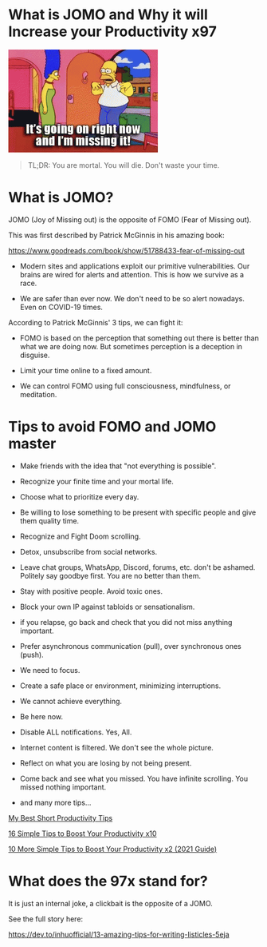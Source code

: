 # What is JOMO and Why it will Increase your Productivity x97

![What is JOMO and Why it will Increase your Productivity x97](What%20is%20JOMO%20and%20Why%20it%20will%20Increase%20your%20Productivity%20x97.gif)

> TL;DR: You are mortal. You will die. Don't waste your time.

# What is JOMO?

JOMO (Joy of Missing out) is the opposite of FOMO (Fear of Missing out).

This was first described by Patrick McGinnis in his amazing book:

https://www.goodreads.com/book/show/51788433-fear-of-missing-out

- Modern sites and applications exploit our primitive vulnerabilities. Our brains are wired for alerts and attention. This is how we survive as a race.

- We are safer than ever now. We don't need to be so alert nowadays. Even on COVID-19 times.

According to Patrick McGinnis' 3 tips, we can fight it:

- FOMO is based on the perception that something out there is better than what we are doing now. But sometimes perception is a deception in disguise.

- Limit your time online to a fixed amount.

- We can control FOMO using full consciousness, mindfulness, or meditation.

# Tips to avoid FOMO and JOMO master 

- Make friends with the idea that "not everything is possible".

- Recognize your finite time and your mortal life.

- Choose what to prioritize every day.
 
- Be willing to lose something to be present with specific people and give them quality time.

- Recognize and Fight Doom scrolling.

- Detox, unsubscribe from social networks.

- Leave chat groups, WhatsApp, Discord, forums, etc. don't be ashamed. Politely say goodbye first. You are no better than them. 

- Stay with positive people. Avoid toxic ones.

- Block your own IP against tabloids or sensationalism.

- if you relapse, go back and check that you did not miss anything important.

- Prefer asynchronous communication (pull), over synchronous ones (push).

- We need to focus. 

- Create a safe place or environment, minimizing interruptions.

- We cannot achieve everything.

- Be here now.

- Disable ALL notifications. Yes, All.

- Internet content is filtered. We don't see the whole picture.

- Reflect on what you are losing by not being present. 

- Come back and see what you missed. You have infinite scrolling. You missed nothing important.

- and many more tips...

[My Best Short Productivity Tips](https://github.com/mcsee/Software-Design-Articles/tree/main/Articles/Productivity/My%20Best%20Short%20Productivity%20Tips/readme.md)

[16 Simple Tips to Boost Your Productivity x10](https://github.com/mcsee/Software-Design-Articles/tree/main/Articles/Productivity/16%20Simple%20Tips%20to%20Boost%20Your%20Productivity%20x10/readme.md)

[10 More Simple Tips to Boost Your Productivity x2 (2021 Guide)](https://github.com/mcsee/Software-Design-Articles/tree/main/Articles/Productivity/10%20More%20Simple%20Tips%20to%20Boost%20Your%20Productivity%20x2%20(2021%20Guide)/readme.md)

# What does the 97x stand for?

It is just an internal joke, a clickbait is the opposite of a JOMO. 

See the full story here:

https://dev.to/inhuofficial/13-amazing-tips-for-writing-listicles-5eja